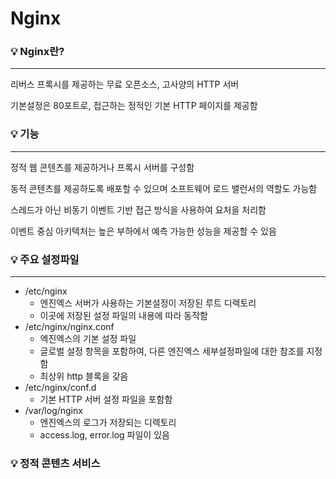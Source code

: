 # Nginx

### 💡 Nginx란?
---
리버스 프록시를 제공하는 무료 오픈소스, 고사양의 HTTP 서버

기본설정은 80포트로, 접근하는 정적인 기본 HTTP 페이지를 제공함

### 💡 기능
---
정적 웹 콘텐츠를 제공하거나 프록시 서버를 구성함

동적 콘텐츠를 제공하도록 배포할 수 있으며 소프트웨어 로드 밸런서의 역할도 가능함

스레드가 아닌 비동기 이벤트 기반 접근 방식을 사용하여 요처을 처리함

이벤트 중심 아키텍처는 높은 부하에서 예측 가능한 성능을 제공할 수 있음

### 💡 주요 설정파일
---
- /etc/nginx
    - 엔진엑스 서버가 사용하는 기본설정이 저장된 루트 디렉토리
    - 이곳에 저장된 설정 파일의 내용에 따라 동작함
- /etc/nginx/nginx.conf
    - 엑진엑스의 기본 설정 파일
    - 글로벌 설정 항목을 포함하여, 다른 엔진엑스 세부설정파일에 대한 참조를 지정함
    - 최상위 http 블록을 갖음
- /etc/nginx/conf.d
    - 기본 HTTP 서버 설정 파일을 포함함
- /var/log/nginx
    - 엔진엑스의 로그가 저장되는 디렉토리
    - access.log, error.log 파일이 있음
    
### 💡 정적 콘텐츠 서비스
